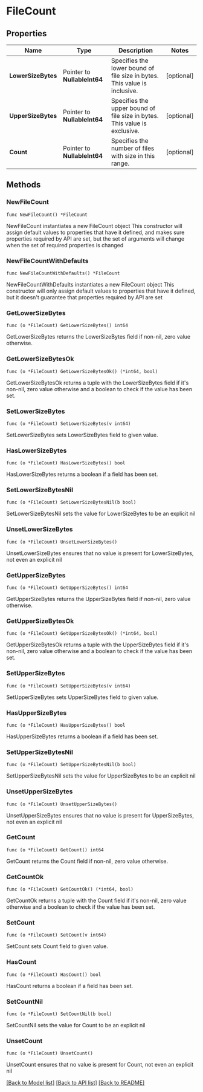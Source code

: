 # FileCount

## Properties

Name | Type | Description | Notes
------------ | ------------- | ------------- | -------------
**LowerSizeBytes** | Pointer to **NullableInt64** | Specifies the lower bound of file size in bytes. This value is inclusive. | [optional] 
**UpperSizeBytes** | Pointer to **NullableInt64** | Specifies the upper bound of file size in bytes. This value is exclusive. | [optional] 
**Count** | Pointer to **NullableInt64** | Specifies the number of files with size in this range. | [optional] 

## Methods

### NewFileCount

`func NewFileCount() *FileCount`

NewFileCount instantiates a new FileCount object
This constructor will assign default values to properties that have it defined,
and makes sure properties required by API are set, but the set of arguments
will change when the set of required properties is changed

### NewFileCountWithDefaults

`func NewFileCountWithDefaults() *FileCount`

NewFileCountWithDefaults instantiates a new FileCount object
This constructor will only assign default values to properties that have it defined,
but it doesn't guarantee that properties required by API are set

### GetLowerSizeBytes

`func (o *FileCount) GetLowerSizeBytes() int64`

GetLowerSizeBytes returns the LowerSizeBytes field if non-nil, zero value otherwise.

### GetLowerSizeBytesOk

`func (o *FileCount) GetLowerSizeBytesOk() (*int64, bool)`

GetLowerSizeBytesOk returns a tuple with the LowerSizeBytes field if it's non-nil, zero value otherwise
and a boolean to check if the value has been set.

### SetLowerSizeBytes

`func (o *FileCount) SetLowerSizeBytes(v int64)`

SetLowerSizeBytes sets LowerSizeBytes field to given value.

### HasLowerSizeBytes

`func (o *FileCount) HasLowerSizeBytes() bool`

HasLowerSizeBytes returns a boolean if a field has been set.

### SetLowerSizeBytesNil

`func (o *FileCount) SetLowerSizeBytesNil(b bool)`

 SetLowerSizeBytesNil sets the value for LowerSizeBytes to be an explicit nil

### UnsetLowerSizeBytes
`func (o *FileCount) UnsetLowerSizeBytes()`

UnsetLowerSizeBytes ensures that no value is present for LowerSizeBytes, not even an explicit nil
### GetUpperSizeBytes

`func (o *FileCount) GetUpperSizeBytes() int64`

GetUpperSizeBytes returns the UpperSizeBytes field if non-nil, zero value otherwise.

### GetUpperSizeBytesOk

`func (o *FileCount) GetUpperSizeBytesOk() (*int64, bool)`

GetUpperSizeBytesOk returns a tuple with the UpperSizeBytes field if it's non-nil, zero value otherwise
and a boolean to check if the value has been set.

### SetUpperSizeBytes

`func (o *FileCount) SetUpperSizeBytes(v int64)`

SetUpperSizeBytes sets UpperSizeBytes field to given value.

### HasUpperSizeBytes

`func (o *FileCount) HasUpperSizeBytes() bool`

HasUpperSizeBytes returns a boolean if a field has been set.

### SetUpperSizeBytesNil

`func (o *FileCount) SetUpperSizeBytesNil(b bool)`

 SetUpperSizeBytesNil sets the value for UpperSizeBytes to be an explicit nil

### UnsetUpperSizeBytes
`func (o *FileCount) UnsetUpperSizeBytes()`

UnsetUpperSizeBytes ensures that no value is present for UpperSizeBytes, not even an explicit nil
### GetCount

`func (o *FileCount) GetCount() int64`

GetCount returns the Count field if non-nil, zero value otherwise.

### GetCountOk

`func (o *FileCount) GetCountOk() (*int64, bool)`

GetCountOk returns a tuple with the Count field if it's non-nil, zero value otherwise
and a boolean to check if the value has been set.

### SetCount

`func (o *FileCount) SetCount(v int64)`

SetCount sets Count field to given value.

### HasCount

`func (o *FileCount) HasCount() bool`

HasCount returns a boolean if a field has been set.

### SetCountNil

`func (o *FileCount) SetCountNil(b bool)`

 SetCountNil sets the value for Count to be an explicit nil

### UnsetCount
`func (o *FileCount) UnsetCount()`

UnsetCount ensures that no value is present for Count, not even an explicit nil

[[Back to Model list]](../README.md#documentation-for-models) [[Back to API list]](../README.md#documentation-for-api-endpoints) [[Back to README]](../README.md)


